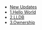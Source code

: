 * [New Updates](/rust-notes/)
* [1.Hello World](/rust-notes/Day1_HelloWorld.md)
* [2.LLDB](/rust-notes/Day2_RustLLDB.md)
* [3.Ownership](/rust-notes/Day3_Ownership.md)

